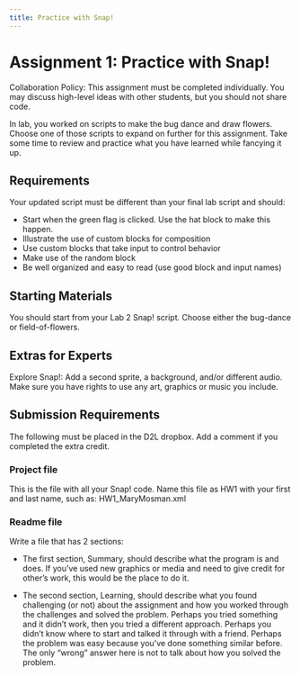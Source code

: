 ```yaml
---
title: Practice with Snap!
---
```

# Assignment 1:  Practice with Snap!

Collaboration Policy: This assignment must be completed individually.  You may discuss high-level ideas with other students, but you should not share code.

In lab, you worked on scripts to make the bug dance and draw flowers. Choose one of those scripts to expand on further for this assignment. Take some time to review and practice what you have learned while fancying it up.

## Requirements
Your updated script must be different than your final lab script and should:

- Start when the green flag is clicked.  Use the hat block to make this happen.
- Illustrate the use of custom blocks for composition
- Use custom blocks that take input to control behavior
- Make use of the random block
- Be well organized and easy to read (use good block and input names)

## Starting Materials
You should start from your Lab 2 Snap! script.  Choose either the bug-dance or field-of-flowers.

## Extras for Experts
Explore Snap!: Add a second sprite, a background, and/or different audio. Make sure you have rights to use any art, graphics or music you include.

## Submission Requirements
The following must be placed in the D2L dropbox.  Add a comment if you completed the extra credit.

### Project file
This is the file with all your Snap! code.  Name this file as HW1 with your first and last name, such as:  HW1_MaryMosman.xml  

### Readme file
Write a file that has 2 sections:

- The first section, Summary, should describe what the program is and does.  If you’ve used new graphics or media and need to give credit for other’s work, this would be the place to do it.

- The second section, Learning, should describe what you found challenging (or not) about the assignment and how you worked through the challenges and solved the problem.  Perhaps you tried something and it didn’t work, then you tried a different approach.  Perhaps you didn’t know where to start and talked it through with a friend.  Perhaps the problem was easy because you’ve done something similar before.  The only “wrong” answer here is not to talk about how you solved the problem.
